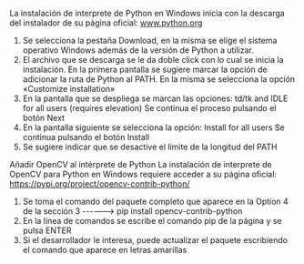 La instalación de interprete de Python en Windows inicia con la descarga del instalador de su página oficial:
www.python.org
1. Se selecciona la pestaña Download, en la misma se elige el sistema operativo Windows además de la versión de Python a utilizar.
2. El archivo que se descarga se le da doble click con lo cual se inicia la instalación.
En la primera pantalla se sugiere marcar la opción de adicionar la ruta de Python al PATH.
En la misma se selecciona la opción «Customize installation»
3. En la pantalla que se despliega se marcan las opciones:
td/tk and IDLE
for all users (requires elevation)
Se continua el proceso pulsando el botón Next
4. En la pantalla siguiente se selecciona la opción:
Install for all users
Se continua pulsando el botón Install
5. Se sugiere indicar que se desactive el límite de la longitud del PATH

Añadir OpenCV al intérprete de Python
La instalación de interprete de OpenCV para Python en Windows requiere acceder a su página oficial:
https://pypi.org/project/opencv-contrib-python/

1. Se toma el comando del paquete completo que aparece en la Option 4 de la sección 3 ------> pip install opencv-contrib-python
2. En la línea de comandos se escribe el comando pip de la página y se pulsa ENTER
3. Si el desarrollador le interesa, puede actualizar el paquete escribiendo el comando que aparece en letras amarillas

